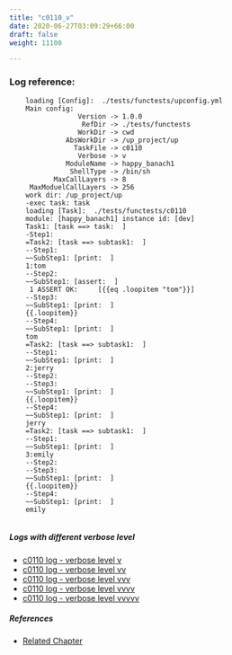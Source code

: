 ```yaml
---
title: "c0110_v"
date: 2020-06-27T03:09:29+66:00
draft: false
weight: 11100

---
```


### Log reference: <no value>

```
    loading [Config]:  ./tests/functests/upconfig.yml
    Main config:
                 Version -> 1.0.0
                  RefDir -> ./tests/functests
                 WorkDir -> cwd
              AbsWorkDir -> /up_project/up
                TaskFile -> c0110
                 Verbose -> v
              ModuleName -> happy_banach1
               ShellType -> /bin/sh
           MaxCallLayers -> 8
     MaxModuelCallLayers -> 256
    work dir: /up_project/up
    -exec task: task
    loading [Task]:  ./tests/functests/c0110
    module: [happy_banach1] instance id: [dev]
    Task1: [task ==> task:  ]
    -Step1:
    =Task2: [task ==> subtask1:  ]
    --Step1:
    ~~SubStep1: [print:  ]
    1:tom
    --Step2:
    ~~SubStep1: [assert:  ]
     1 ASSERT OK:     [{{eq .loopitem "tom"}}]
    --Step3:
    ~~SubStep1: [print:  ]
    {{.loopitem}}
    --Step4:
    ~~SubStep1: [print:  ]
    tom
    =Task2: [task ==> subtask1:  ]
    --Step1:
    ~~SubStep1: [print:  ]
    2:jerry
    --Step2:
    --Step3:
    ~~SubStep1: [print:  ]
    {{.loopitem}}
    --Step4:
    ~~SubStep1: [print:  ]
    jerry
    =Task2: [task ==> subtask1:  ]
    --Step1:
    ~~SubStep1: [print:  ]
    3:emily
    --Step2:
    --Step3:
    ~~SubStep1: [print:  ]
    {{.loopitem}}
    --Step4:
    ~~SubStep1: [print:  ]
    emily
    
```

##### Logs with different verbose level
* [c0110 log - verbose level v](../../logs/c0110_v)
* [c0110 log - verbose level vv](../../logs/c0110_vv)
* [c0110 log - verbose level vvv](../../logs/c0110_vvv)
* [c0110 log - verbose level vvvv](../../logs/c0110_vvvv)
* [c0110 log - verbose level vvvvv](../../logs/c0110_vvvvv)

##### References
* [Related Chapter](../../flow-controll/c0110)
